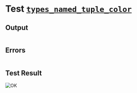 # Test [`types_named_tuple_color`](../doc/types/named_tuple.md#L30)

## Output

```,plain
```

## Errors

```,plain
```

## Test Result

![OK](../doc/types/.test/types_named_tuple_color.png)
